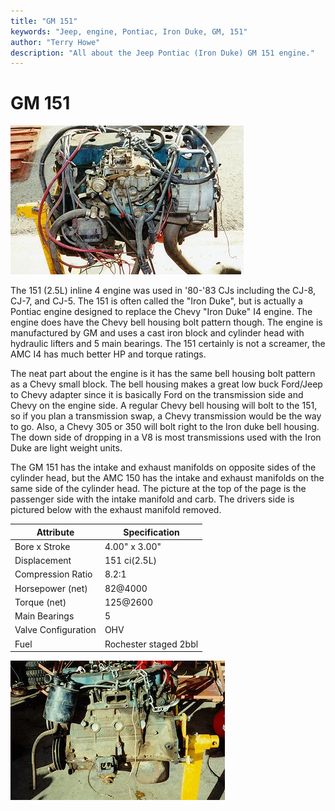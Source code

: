 ```yaml
---
title: "GM 151"
keywords: "Jeep, engine, Pontiac, Iron Duke, GM, 151"
author: "Terry Howe"
description: "All about the Jeep Pontiac (Iron Duke) GM 151 engine."
---
```

# GM 151

![151 passenger side](../../img/engine/gm1511.jpg)

The 151 (2.5L) inline 4 engine was used in '80-'83 CJs including the CJ-8, CJ-7, and CJ-5. The 151 is often called the "Iron Duke", but is actually a Pontiac engine designed to replace the Chevy "Iron Duke" I4 engine. The engine does have the Chevy bell housing bolt pattern though. The engine is manufactured by GM and uses a cast iron block and cylinder head with hydraulic lifters and 5 main bearings. The 151 certainly is not a screamer, the AMC I4 has much better HP and torque ratings.

The neat part about the engine is it has the same bell housing bolt pattern as a Chevy small block. The bell housing makes a great low buck Ford/Jeep to Chevy adapter since it is basically Ford on the transmission side and Chevy on the engine side. A regular Chevy bell housing will bolt to the 151, so if you plan a transmission swap, a Chevy transmission would be the way to go. Also, a Chevy 305 or 350 will bolt right to the Iron duke bell housing. The down side of dropping in a V8 is most transmissions used with the Iron Duke are light weight units.

The GM 151 has the intake and exhaust manifolds on opposite sides of the cylinder head, but the AMC 150 has the intake and exhaust manifolds on the same side of the cylinder head. The picture at the top of the page is the passenger side with the intake manifold and carb. The drivers side is pictured below with the exhaust manifold removed.

| Attribute           | Specification         |
|---------------------|-----------------------|
| Bore x Stroke       | 4.00" x 3.00"         |
| Displacement        | 151 ci(2.5L)          |
| Compression Ratio   | 8.2:1                 |
| Horsepower (net)    | 82@4000               |
| Torque (net)        | 125@2600              |
| Main Bearings       | 5                     |
| Valve Configuration | OHV                   |
| Fuel                | Rochester staged 2bbl |
![151 drivers side](../../img/engine/gm1512.jpg)